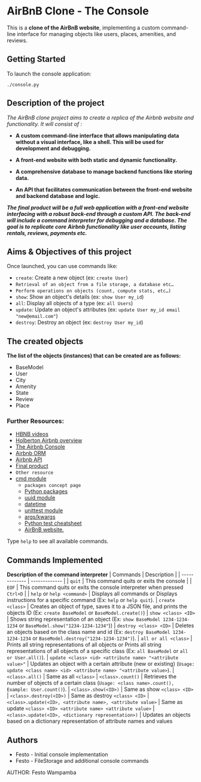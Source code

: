 # AirBnB Clone - The Console

This is a **clone of the AirBnB website**, implementing a custom command-line interface for managing objects like users, places, amenities, and reviews. 

## Getting Started

To launch the console application:

```
./console.py
```

## Description of the project

*The AirBnB clone project aims to create a replica of the Airbnb website and functionality. It will consist of :*

- **A custom command-line interface that allows manipulating data without a visual interface, like a shell. This will be used for development and debugging.**

- **A front-end website with both static and dynamic functionality.**

- **A comprehensive database to manage backend functions like storing data.**

- **An API that facilitates communication between the front-end website and backend database and logic.**

***The final product will be a full web application with a front-end website interfacing with a robust back-end through a custom API. The back-end will include a command interpreter for debugging and a database. The goal is to replicate core Airbnb functionality like user accounts, listing rentals, reviews, payments etc.*** 

## Aims & Objectives of this project
Once launched, you can use commands like:

- `create`: Create a new object (ex: `create User`)
- `Retrieval of an object from a file storage, a database etc… `
- `Perform operations on objects (count, compute stats, etc…)`
- `show`: Show an object's details (ex: `show User my_id`) 
- `all`: Display all objects of a type (ex: `all Users`)
- `update`: Update an object's attributes (ex: `update User my_id email "new@email.com"`)
- `destroy`: Destroy an object (ex: `destroy User my_id`)

## The created objects
**The list of the objects (instances) that can be created are as follows:**
- BaseModel
- User
- City
- Amenity
- State
- Review
- Place

### Further Resources:
* [HBNB videos](https://www.youtube.com/playlist?list=PLlLHfkTcnvmPOp6jv_89tRpJUMFrP-Wbi)
* [Holberton Airbnb overview](https://www.youtube.com/watch?v=QTwmCB_AWqI)
* [The Airbnb Console](https://www.youtube.com/watch?v=jeJwRB33YNg)
* [Airbnb ORM](https://www.youtube.com/watch?v=ZwCD8cNZk9U)
* [Airbnb API](https://www.youtube.com/watch?v=LrQhULlFJdU)
* [Final product](https://www.youtube.com/watch?v=m-cfupVumos)
* ```Other resource```
* [cmd module](https://docs.python.org/3.8/library/cmd.html)
    * ```packages concept page```
    * [Python packages](https://docs.python.org/3.4/tutorial/modules.html#packages)
    * [uuid module](https://docs.python.org/3.8/library/uuid.html)
    * [datetime](https://docs.python.org/3.8/library/datetime.html)
    * [unittest module](https://docs.python.org/3.8/library/unittest.html#module-unittest)
    * [args/kwargs](https://yasoob.me/2013/08/04/args-and-kwargs-in-python-explained/)
    * [Python test cheatsheet](https://www.pythonsheets.com/notes/python-tests.html)
    * [ AirBnB website.](https://www.airbnb.com/)

Type `help` to see all available commands.

## Commands Implemented
**Description of the command interpreter**
| Commands  | Description |
| ------------- | ------------- |
| ```quit```  | This command quits or exits the console  |
| ```EOF```  | This command quits or exits the console interpreter when pressed ```Ctrl+D``` |
| ```help``` or ```help <command>```  | Displays all commands or Displays instructions for a specific command (Ex: ```help``` or ```help quit```).
| ```create <class>```  | Creates an object of type, saves it to a JSON file, and prints the objects ID (Ex: ```create BaseModel``` or ```BaseModel.create()```)
| ```show <class> <ID>```  | Shows string representation of an object (Ex: ```show BaseModel 1234-1234-1234``` or ```BaseModel.show("1234-1234-1234"```))
| ```destroy <class> <ID>```  | Deletes an objects based on the class name and id (Ex: ```destroy BaseModel 1234-1234-1234``` or ```BaseModel.destroy("1234-1234-1234")```).
| ```all or all <class>```  | Prints all string representations of all objects or Prints all string representations of all objects of a specific class (Ex: ```all BaseModel``` or ```all or User.all()```).
| ```update <class> <id> <attribute name> "<attribute value>"```  | Updates an object with a certain attribute (new or existing) (```Usage: update <class name> <id> <attribute name> "<attribute value>```).
| ```<class>.all()```  | Same as all ```<class>```
| ```<class>.count()```  | Retrieves the number of objects of a certain class (```Usage: <class name>.count(), Example: User.count()```).
| ```<class>.show(<ID>)```  | Same as show ```<class> <ID>```
| ```<class>.destroy(<ID>)```  | Same as destroy ```<class> <ID>```
| ```<class>.update(<ID>, <attribute name>, <attribute value>```  | Same as update ```<class> <ID> <attribute name> <attribute value>```
| ```<class>.update(<ID>, <dictionary representation>)```  | Updates an objects based on a dictionary representation of attribute names and values


## Authors

- Festo - Initial console implementation
- Festo - FileStorage and additional console commands

AUTHOR:
Festo Wampamba
